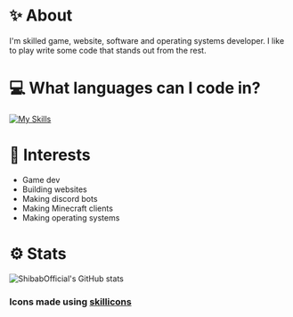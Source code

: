 
# ✨ About
I'm skilled game, website, software and operating systems developer. I like to play write some code that stands out from the rest.
# 💻 What languages can I code in?
 [![My Skills](https://skillicons.dev/icons?i=js,nodejs,html,css,python,java,cs,cpp)]()
<!--# 🌐 Socials-->
# 🔭 Interests
- Game dev
- Building websites
- Making discord bots
- Making Minecraft clients
- Making operating systems
# ⚙ Stats
![ShibabOfficial's GitHub stats](https://github-readme-stats.vercel.app/api?username=ShibabOfficial&show_icons=true&theme=apprentice)
### Icons made using [skillicons](https://skillicons.dev)
